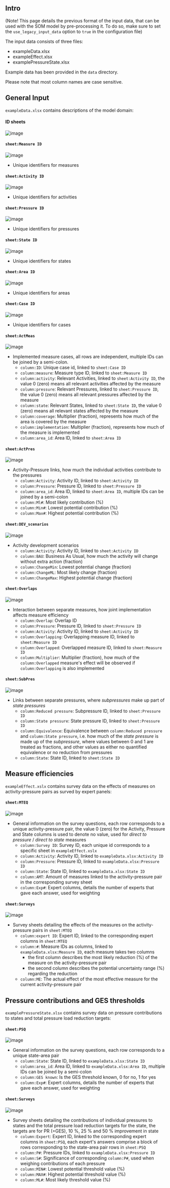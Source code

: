 ## Intro

(Note! This page details the previous format of the input data, that can be used with the SOM model by pre-processing it. To do so, make sure to set the ```use_legacy_input_data``` option to ```true``` in the configuration file)

The input data consists of three files:

- exampleData.xlsx
- exampleEffect.xlsx
- examplePressureState.xlsx

Example data has been provided in the ```data``` directory.

Please note that most column names are case sensitive.

## General Input

```exampleData.xlsx``` contains descriptions of the model domain:

#### ID sheets

![image](images/input_id_sheets.png)

#### ```sheet:Measure ID```
![image](images/input_id_sheets_measure.png)

- Unique identifiers for measures

#### ```sheet:Activity ID```
![image](images/input_id_sheets_activity.png)

- Unique identifiers for activities

#### ```sheet:Pressure ID```
![image](images/input_id_sheets_pressure.png)

- Unique identifiers for pressures

#### ```sheet:State ID```
![image](images/input_id_sheets_state.png)

- Unique identifiers for states

#### ```sheet:Area ID```
![image](images/input_id_sheets_area.png)

- Unique identifiers for areas

#### ```sheet:Case ID```
![image](images/input_id_sheets_case.png)

- Unique identifiers for cases

#### ```sheet:ActMeas```
![image](images/input_actmeas.png)

- Implemented measure cases, all rows are independent, multiple IDs can be joined by a semi-colon.
    - ```column:ID```: Unique case id, linked to ```sheet:Case ID```
    - ```column:measure```: Measure type ID, linked to ```sheet:Measure ID```
    - ```column:activity```: Relevant Activities, linked to ```sheet:Activity ID```, the value 0 (zero) means all relevant activities affected by the measure
    - ```column:pressure```: Relevant Pressures, linked to ```sheet:Pressure ID```, the value 0 (zero) means all relevant pressures affected by the measure
    - ```column:state```: Relevant States, linked to ```sheet:State ID```, the value 0 (zero) means all relevant states affected by the measure
    - ```column:coverage```: Multiplier (fraction), represents how much of the area is covered by the measure
    - ```column:implementation```: Multiplier (fraction), represents how much of the measure is implemented
    - ```column:area_id```: Area ID, linked to ```sheet:Area ID```

#### ```sheet:ActPres```
![image](images/input_actpres.png)

- Activity-Pressure links, how much the individual activities contribute to the pressures
    - ```column:Activity```: Activity ID, linked to ```sheet:Activity ID```
    - ```column:Pressure```: Pressure ID, linked to ```sheet:Pressure ID```
    - ```column:area_id```: Area ID, linked to ```sheet:Area ID```, multiple IDs can be joined by a semi-colon
    - ```column:Ml#```: Most likely contribution (%)
    - ```column:Min#```: Lowest potential contribution (%)
    - ```column:Max#```: Highest potential contribution (%)

#### ```sheet:DEV_scenarios```
![image](images/input_dev_scenarios.png)

- Activity development scenarios
    - ```column:Activity```: Activity ID, linked to ```sheet:Activity ID```
    - ```column:BAU```: Business As Usual, how much the activity will change without extra action (fraction)
    - ```column:ChangeMin```: Lowest potential change (fraction)
    - ```column:ChangeML```: Most likely change (fraction)
    - ```column:ChangeMax```: Highest potential change (fraction)

#### ```sheet:Overlaps```
![image](images/input_overlaps.png)

- Interaction between separate measures, how joint implementation affects measure efficiency
    - ```column:Overlap```: Overlap ID
    - ```column:Pressure```: Pressure ID, linked to ```sheet:Pressure ID```
    - ```column:Activity```: Activity ID, linked to ```sheet:Activity ID```
    - ```column:Overlapping```: Overlapping measure ID, linked to ```sheet:Measure ID```
    - ```column:Overlapped```: Overlapped measure ID, linked to ```sheet:Measure ID```
    - ```column:Multiplier```: Multiplier (fraction), how much of the ```column:Overlapped``` measure's effect will be observed if ```column:Overlapping``` is also implemented

#### ```sheet:SubPres```
![image](images/input_subpres.png)

- Links between separate pressures, where *subpressures* make up part of *state pressures*
    - ```column:Reduced pressure```: Subpressure ID, linked to ```sheet:Pressure ID```
    - ```column:State pressure```: State pressure ID, linked to ```sheet:Pressure ID```
    - ```column:Equivalence```: Equivalence between ```column:Reduced pressure``` and ```column:State pressure```, i.e. how much of the *state pressure* is made up of the *subpressure*, where values between 0 and 1 are treated as fractions, and other values as either no quantified equivalence or no reduction from pressures
    - ```column:State```: State ID, linked to ```sheet:State ID```

## Measure efficiencies

```exampleEffect.xslx``` contains survey data on the effects of measures on activity-pressure pairs as surved by expert panels:

#### ```sheet:MTEQ```
![image](images/input_mteq.png)

- General information on the survey questions, each row corresponds to a unique activity-pressure pair, the value 0 (zero) for the Activity, Pressure and State columns is used to denote no value, used for *direct to pressure* / *direct to state* measures
    - ```column:Survey ID```: Survey ID, each unique id corresponds to a specific sheet in ```exampleEffect.xslx```
    - ```column:Activity```: Activity ID, linked to ```exampleData.xlsx:Activity ID```
    - ```column:Pressure```: Pressure ID, linked to ```exampleData.xlsx:Pressure ID```
    - ```column:State```: State ID, linked to ```exampleData.xlsx:State ID```
    - ```column:AMT```: Amount of measures linked to the activity-pressure pair in the corresponding survey sheet
    - ```column:Exp#```: Expert columns, details the number of experts that gave each answer, used for weighting

#### ```sheet:Surveys```
![image](images/input_measeff_survey.png)

- Survey sheets detailing the effects of the measures on the activity-pressure pairs in ```sheet:MTEQ```
    - ```column:expert ID```: Expert ID, linked to the corresponding expert columns in ```sheet:MTEQ```
    - ```column:#```: Measure IDs as columns, linked to ```exampleData.xlsx:Measure ID```, each measure takes two columns
        - the first column describes the most likely reduction (%) of the measure on the activity-pressure pair
        - the second column describes the potential uncertainty range (%) regarding the reduction
    - ```column:ME```: The actual effect of the most effective measure for the current activity-pressure pair

## Pressure contributions and GES thresholds

```examplePressureState.xlsx``` contains survey data on pressure contributions to states and total pressure load reduction targets:

#### ```sheet:PSQ```
![image](images/input_psq.png)

- General information on the survey questions, each row corresponds to a unique state-area pair
    - ```column:State```: State ID, linked to ```exampleData.xlsx:State ID```
    - ```column:area_id```: Area ID, linked to ```exampleData.xlsx:Area ID```, multiple IDs can be joined by a semi-colon
    - ```column:GES known```: Is the GES threshold known, 0 for no, 1 for yes
    - ```column:Exp#```: Expert columns, details the number of experts that gave each answer, used for weighting

#### ```sheet:Surveys```
![image](images/input_pressstate_survey.png)

- Survey sheets detailing the contributions of individual pressures to states and the total pressure load reduction targets for the state, the targets are for PR (=GES), 10 %, 25 % and 50 % improvement in state
    - ```column:Expert```: Expert ID, linked to the corresponding expert columns in ```sheet:PSQ```, each expert's answers comprise a block of rows corresponding to the state-area pair rows in ```sheet:PSQ```
    - ```column:P#```: Pressure IDs, linked to ```exampleData.xlsx:Pressure ID```
    - ```column:S#```: Significance of corresponding ```column:P#```, used when weighing contributions of each pressure
    - ```column:MIN#```: Lowest potential threshold value (%)
    - ```column:MAX#```: Highest potential threshold value (%)
    - ```column:ML#```: Most likely threshold value (%)